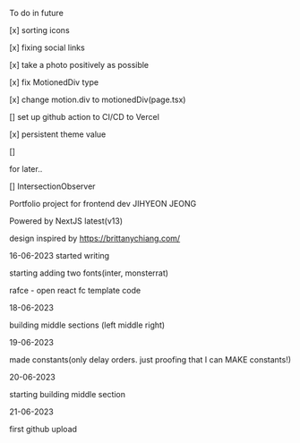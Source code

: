 To do in future

[x] sorting icons

[x] fixing social links

[x] take a photo positively as possible

[x] fix MotionedDiv type

[x] change motion.div to motionedDiv(page.tsx)

[] set up github action to CI/CD to Vercel

[x] persistent theme value

[]

for later..

[] IntersectionObserver

Portfolio project for frontend dev JIHYEON JEONG

Powered by NextJS latest(v13)

design inspired by https://brittanychiang.com/

16-06-2023 started writing

starting adding two fonts(inter, monsterrat)

rafce - open react fc template code

18-06-2023

building middle sections (left middle right)

19-06-2023

made constants(only delay orders. just proofing that I can MAKE constants!)

20-06-2023

starting building middle section

21-06-2023

first github upload
